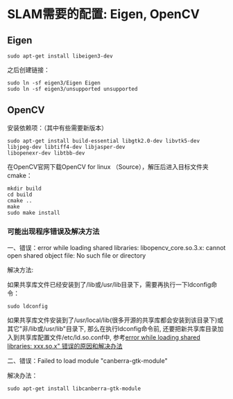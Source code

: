 # SLAM需要的配置: Eigen, OpenCV

## Eigen
```
sudo apt-get install libeigen3-dev
```
之后创建链接：
```
sudo ln -sf eigen3/Eigen Eigen
sudo ln -sf eigen3/unsupported unsupported
```

## OpenCV
安装依赖项：（其中有些需要新版本）
```
sudo apt-get install build-essential libgtk2.0-dev libvtk5-dev libjpeg-dev libtiff4-dev libjasper-dev
libopenexr-dev libtbb-dev
```
在OpenCV官网下载OpenCV for linux （Source），解压后进入目标文件夹cmake：
```
mkdir build
cd build
cmake ..
make
sudo make install
```

### 可能出现程序错误及解决方法

一、错误：error while loading shared libraries: libopencv_core.so.3.x: cannot open shared object file: No such file or directory


解决方法:

如果共享库文件已经安装到了/lib或/usr/lib目录下，需要再执行一下ldconfig命令：
```
sudo ldconfig
```
如果共享库文件安装到了/usr/local/lib(很多开源的共享库都会安装到该目录下)或其它"非/lib或/usr/lib"目录下, 那么在执行ldconfig命令前, 还要把新共享库目录加入到共享库配置文件/etc/ld.so.conf中, 参考[error while loading shared libraries: xxx.so.x" 错误的原因和解决办法](https://www.cnblogs.com/Anker/p/3209876.html)

二、错误：Failed to load module "canberra-gtk-module"

解决办法：
```
sudo apt-get install libcanberra-gtk-module
```
